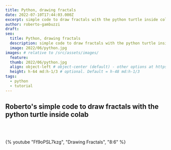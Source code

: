 ```yaml
---
title: Python, drawing fractals
date: 2022-07-10T17:44:03.000Z
excerpt: simple code to draw fractals with the python turtle inside colab
author: roberto-gambuzzi
draft: 
seo:
  title: Python, drawing fractals
  description: simple code to draw fractals with the python turtle inside colab
  image: 2022/06/python.jpg
images: # relative to /src/assets/images/
  feature:
  thumb: 2022/06/python.jpg
  align: object-left # object-center (default) - other options at https://tailwindcss.com/docs/object-position
  height: h-64 md:h-1/3 # optional. Default = h-48 md:h-1/3
tags:
  - python
  - tutorial
---
```


## Roberto's simple code to draw fractals with the python turtle inside colab

<br>
<br>

{% youtube "Ff9oPSL7kzg", "Drawing Fractals", "8:6" %}
